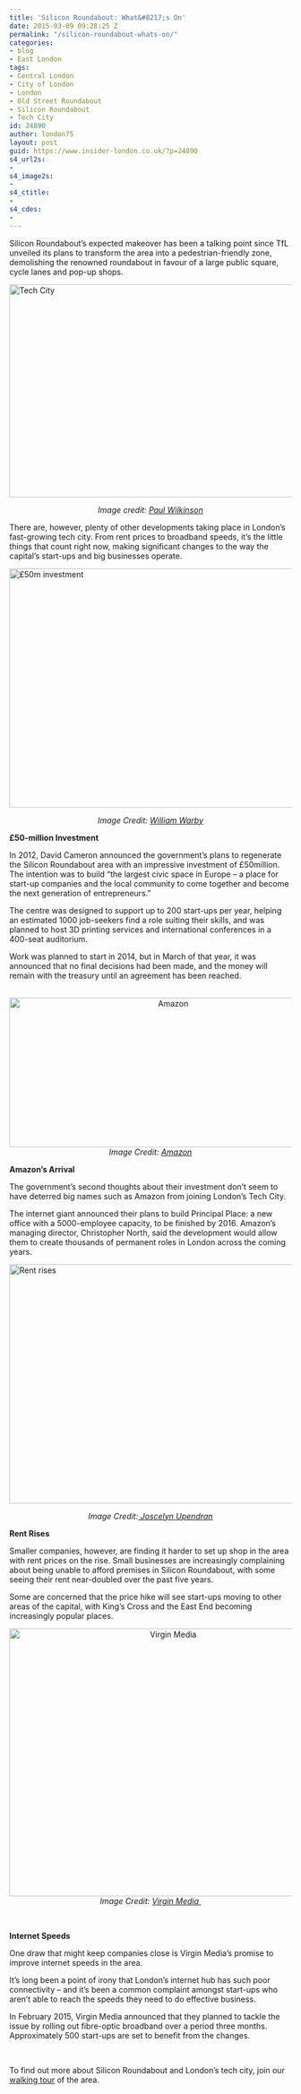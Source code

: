 ```yaml
---
title: 'Silicon Roundabout: What&#8217;s On'
date: 2015-03-09 09:28:25 Z
permalink: "/silicon-roundabout-whats-on/"
categories:
- blog
- East London
tags:
- Central London
- City of London
- London
- Old Street Roundabout
- Silicon Roundabout
- Tech City
id: 24890
author: london75
layout: post
guid: https://www.insider-london.co.uk/?p=24890
s4_url2s:
-
s4_image2s:
-
s4_ctitle:
-
s4_cdes:
-
---
```


Silicon Roundabout’s expected makeover has been a talking point since TfL unveiled its plans to transform the area into a pedestrian-friendly zone, demolishing the renowned roundabout in favour of a large public square, cycle lanes and pop-up shops.

[<img class="aligncenter size-full wp-image-24892" src="/wp-content/uploads/2015/03/SiliconRoundabout.jpg.jpg" alt="Tech City" width="569" height="380" />](/wp-content/uploads/2015/03/SiliconRoundabout.jpg.jpg)

<p style="text-align: center;">
  <em>Image credit: <a href="https://www.flickr.com/photos/eepaul/13252165225/in/photolist-mc3P2k-9vYnd7-f1FDFa-57dzwN-buCECz-buBVnr-buBX9P-ceuknQ-awUGeu-bX7YVx-nC9tb7-9JCkyv-buBWMc-buCyKe-5c1TwY-o5Zrtr-bQkGfM-91Syj7-buBXqx-h3PPbn-dX55S8-h3NFaN-dhzQ8H-nkE6UW-nMd5sV-91SyxU-5dum6A-595swj-9yDzkG-f1VFaS-91Sxzb-5wrjv7-91SxNG-91SxEJ-91Sxj1-9yDzMN-91Syrm-91Pr9z-595sty-91PrkK-9yAxWp-cBGXmh-9yDyfL-9yAxH8-91SxTQ-91Syhd-91SxWJ-91SyzG-91SxLf-91SxeU">Paul Wilkinson</a></em>
</p>

There are, however, plenty of other developments taking place in London’s fast-growing tech city. From rent prices to broadband speeds, it’s the little things that count right now, making significant changes to the way the capital’s start-ups and big businesses operate.

[<img class="aligncenter size-full wp-image-24893" src="/wp-content/uploads/2015/03/Investment.jpg.jpg" alt="£50m investment" width="569" height="427" />](/wp-content/uploads/2015/03/Investment.jpg.jpg)

<p style="text-align: center;">
  <em>Image Credit: <a href="https://www.flickr.com/photos/wwarby/4860335535/in/photolist-61YpHS-72oGUg-pJQDfg-7b8177-gRLhBD-imQvvs-dWzzFm-dPaEYV-fBnmGx-9JGVuS-h9XRXW-5X6vYX-nXzi2r-6tTeu-8puuqx-7DgxPR-2KoMzF-6etus9-2B771i-gEs9Qu-dEvsyp-nsnunH-7Hhfuh-ihEj4U-3Nb7bW-7a3UiL-fpDCqM-BmVaN-5F9i5M-fg3cTu-dPhmP1-5pRVoc-mVtfAA-6A6Ysx-fhaSzC-72RRMc-8V3rpq-268jnk-7dG4WP-5ycwrT-a2Yx4D-nQwayb-7YYS6G-TmP8r-dKGDxy-5XnVsr-pwC6dg-hwMi4K-eHKjMd-5Wntie">William Warby</a></em>
</p>

**£50-million Investment**

In 2012, David Cameron announced the government’s plans to regenerate the Silicon Roundabout area with an impressive investment of £50million. The intention was to build “the largest civic space in Europe &#8211; a place for start-up companies and the local community to come together and become the next generation of entrepreneurs.”

The centre was designed to support up to 200 start-ups per year, helping an estimated 1000 job-seekers find a role suiting their skills, and was planned to host 3D printing services and international conferences in a 400-seat auditorium.

Work was planned to start in 2014, but in March of that year, it was announced that no final decisions had been made, and the money will remain with the treasury until an agreement has been reached.

<p style="text-align: center;">
   <a href="/wp-content/uploads/2015/03/Amazon.jpg.jpg"><img class="aligncenter size-full wp-image-24895" src="/wp-content/uploads/2015/03/Amazon.jpg.jpg" alt="Amazon" width="569" height="267" /></a><em>Image Credit: <a href="https://www.amazon.co.uk">Amazon</a></em>
</p>

**Amazon’s Arrival**

The government’s second thoughts about their investment don’t seem to have deterred big names such as Amazon from joining London’s Tech City.

The internet giant announced their plans to build Principal Place: a new office with a 5000-employee capacity, to be finished by 2016. Amazon’s managing director, Christopher North, said the development would allow them to create thousands of permanent roles in London across the coming years.

<img class="aligncenter size-full wp-image-24894" src="/wp-content/uploads/2015/03/Rent.jpg.jpg" alt="Rent rises" width="569" height="427" />

<p style="text-align: center;">
  <em>Image Credit:<a href="https://www.flickr.com/photos/12452432@N03/7623992484/in/photolist-cBGXmh-9yDyfL-9yAxH8-nMd5sV-91SxTQ-91Syhd-91SyxU-91SxWJ-91SyzG-91SxLf-91SxeU-91PrHp-91SxXy-91Prsv-91PqE2-91Prjz-91SybQ-91PqJv-91Pr8c-91PrMa-91PqAi-91Sxvw-91Sy8d-91PrcK-91Sym1-91PqCH-91Sy5j-91PrgR-91SyuW-91Sy6N-91Prwt-91PqY2-91Pr1e-91SxgW-91PqFV-buBWYD-9yDxYs-9yDy8j-9yAyqB-9yDymU-9yAxgp-9yAxyX-9yDzvY-9yAxQi-buBR7r-589wJG-7vDqDR-qm1RbW-qxa1UZ-58JADz"> Joscelyn Upendran</a></em>
</p>

**Rent Rises**

Smaller companies, however, are finding it harder to set up shop in the area with rent prices on the rise. Small businesses are increasingly complaining about being unable to afford premises in Silicon Roundabout, with some seeing their rent near-doubled over the past five years.

Some are concerned that the price hike will see start-ups moving to other areas of the capital, with King’s Cross and the East End becoming increasingly popular places.

<p style="text-align: center;">
  <img class="aligncenter size-full wp-image-24896" src="/wp-content/uploads/2015/03/virgin-logo.jpg" alt="Virgin Media" width="569" height="478" /><em>Image Credit: <a href="https://www.virginmedia.com">Virgin Media </a></em>
</p>

&nbsp;

**Internet Speeds**

One draw that might keep companies close is Virgin Media’s promise to improve internet speeds in the area.

It’s long been a point of irony that London’s internet hub has such poor connectivity – and it’s been a common complaint amongst start-ups who aren’t able to reach the speeds they need to do effective business.

In February 2015, Virgin Media announced that they planned to tackle the issue by rolling out fibre-optic broadband over a period three months. Approximately 500 start-ups are set to benefit from the changes.

&nbsp;

To find out more about Silicon Roundabout and London’s tech city, join our [walking tour](https://www.insider-london.co.uk/silicon-roundabout-tech-city-tour/) of the area.

&nbsp;
